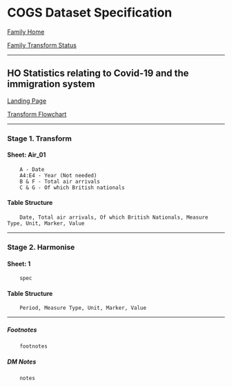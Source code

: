 # COGS Dataset Specification

[Family Home](https://gss-cogs.github.io/family-covid-19/datasets/specmenu.html)

[Family Transform Status](https://gss-cogs.github.io/family-covid-19/datasets/index.html)

----------

## HO Statistics relating to Covid-19 and the immigration system 

[Landing Page](https://www.gov.uk/government/collections/migration-statistics)

[Transform Flowchart](https://gss-cogs.github.io/family-covid-19/datasets/specflowcharts.html?HO-Statistics-relating-to-Covid-19-and-the-immigration-system-May-2020/flowchart.ttl)

----------
### Stage 1. Transform

#### Sheet: Air_01

		A - Date
		A4:E4 - Year (Not needed)
		B & F - Total air arrivals
		C & G - Of which British nationals

#### Table Structure

		Date, Total air arrivals, Of which British Nationals, Measure Type, Unit, Marker, Value

-------------

### Stage 2. Harmonise

#### Sheet: 1

		spec

#### Table Structure

		Period, Measure Type, Unit, Marker, Value

--------------

##### Footnotes

		footnotes

##### DM Notes

		notes

